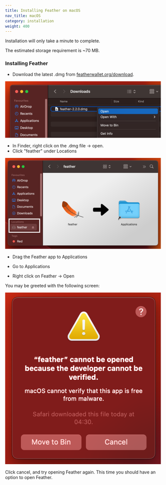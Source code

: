 ```yaml
---
title: Installing Feather on macOS
nav_title: macOS
category: installation
weight: 400
---
```


Installation will only take a minute to complete.

The estimated storage requirement is ~70 MB.

### Installing Feather

- Download the latest .dmg from [featherwallet.org/download](https://featherwallet.org/download).

![Open Feather dmg](/static/files/macos_open_dmg.png)

- In Finder, right click on the .dmg file → open.
- Click "feather" under Locations

![Drag the Feather app to Applications](/static/files/macos_install.png)

- Drag the Feather app to Applications

- Go to Applications
- Right click on Feather -> Open

You may be greeted with the following screen:

![Feather will not open](/static/files/macos_open_app.png)

Click cancel, and try opening Feather again. This time you should have an option to open Feather.
